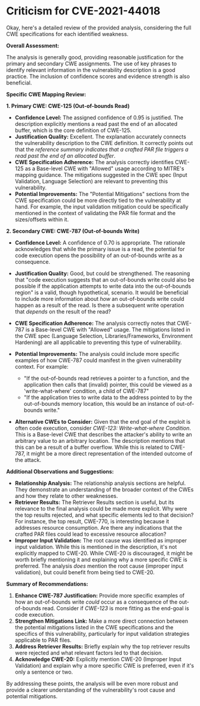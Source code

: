 # Criticism for CVE-2021-44018

Okay, here's a detailed review of the provided analysis, considering the full CWE specifications for each identified weakness.

**Overall Assessment:**

The analysis is generally good, providing reasonable justification for the primary and secondary CWE assignments.  The use of key phrases to identify relevant information in the vulnerability description is a good practice. The inclusion of confidence scores and evidence strength is also beneficial.

**Specific CWE Mapping Review:**

**1. Primary CWE: CWE-125 (Out-of-bounds Read)**

*   **Confidence Level:** The assigned confidence of 0.95 is justified. The description explicitly mentions a read past the end of an allocated buffer, which is the core definition of CWE-125.
*   **Justification Quality:** Excellent. The explanation accurately connects the vulnerability description to the CWE definition.  It correctly points out that the *reference summary indicates that a crafted PAR file triggers a read past the end of an allocated buffer*.
*   **CWE Specification Adherence:**  The analysis correctly identifies CWE-125 as a Base-level CWE with "Allowed" usage according to MITRE's mapping guidance.  The mitigations suggested in the CWE spec (Input Validation, Language Selection) are relevant to preventing this vulnerability.
*   **Potential Improvements:** The "Potential Mitigations" sections from the CWE specification could be more directly tied to the vulnerability at hand.  For example, the input validation mitigation could be specifically mentioned in the context of validating the PAR file format and the sizes/offsets within it.

**2. Secondary CWE: CWE-787 (Out-of-bounds Write)**

*   **Confidence Level:** A confidence of 0.70 is appropriate. The rationale acknowledges that while the primary issue is a read, the potential for code execution opens the possibility of an out-of-bounds write as a consequence.
*   **Justification Quality:** Good, but could be strengthened. The reasoning that "code execution suggests that an out-of-bounds write could also be possible if the application attempts to write data into the out-of-bounds region" is a valid, though hypothetical, scenario.  It would be beneficial to include more information about *how* an out-of-bounds write could happen as a result of the read.  Is there a subsequent write operation that *depends* on the result of the read?
*   **CWE Specification Adherence:**  The analysis correctly notes that CWE-787 is a Base-level CWE with "Allowed" usage. The mitigations listed in the CWE spec (Language Selection, Libraries/Frameworks, Environment Hardening) are all applicable to preventing this type of vulnerability.
*   **Potential Improvements:** The analysis could include more specific examples of how CWE-787 could manifest in the given vulnerability context. For example:

    *   "If the out-of-bounds read retrieves a pointer to a function, and the application then calls that (invalid) pointer, this could be viewed as a 'write-what-where' condition, a child of CWE-787"
    *   "If the application tries to write data to the address pointed to by the out-of-bounds memory location, this would be an instance of out-of-bounds write."
*   **Alternative CWEs to Consider:** Given that the end goal of the exploit is often code execution, consider *CWE-123: Write-what-where Condition*.  This is a Base-level CWE that describes the attacker's ability to write an arbitrary value to an arbitrary location. The description mentions that this can be a result of a buffer overflow.  While this is related to CWE-787, it might be a more direct representation of the intended outcome of the attack.

**Additional Observations and Suggestions:**

*   **Relationship Analysis:** The relationship analysis sections are helpful. They demonstrate an understanding of the broader context of the CWEs and how they relate to other weaknesses.
*   **Retriever Results:** The Retriever Results section is useful, but its relevance to the final analysis could be made more explicit. Why were the top results rejected, and what specific elements led to that decision? For instance, the top result, CWE-770, is interesting because it addresses resource consumption. Are there any indications that the crafted PAR files could lead to excessive resource allocation?
*   **Improper Input Validation:** The root cause was identified as improper input validation. While this is mentioned in the description, it's not explicitly mapped to CWE-20. While CWE-20 is discouraged, it might be worth briefly mentioning it and explaining why a more specific CWE is preferred. The analysis *does* mention the root cause (improper input validation), but could benefit from being tied to CWE-20.

**Summary of Recommendations:**

1.  **Enhance CWE-787 Justification:** Provide more specific examples of how an out-of-bounds write *could* occur as a consequence of the out-of-bounds read. Consider if *CWE-123* is more fitting as the end-goal is code execution.
2.  **Strengthen Mitigations Link:** Make a more direct connection between the potential mitigations listed in the CWE specifications and the specifics of this vulnerability, particularly for input validation strategies applicable to PAR files.
3.  **Address Retriever Results:** Briefly explain why the top retriever results were rejected and what relevant factors led to that decision.
4.  **Acknowledge CWE-20:** Explicitly mention CWE-20 (Improper Input Validation) and explain why a more specific CWE is preferred, even if it's only a sentence or two.

By addressing these points, the analysis will be even more robust and provide a clearer understanding of the vulnerability's root cause and potential mitigations.